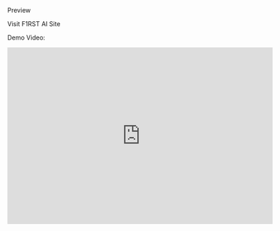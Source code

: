 Preview

Visit F1RST AI Site

Demo Video:

<iframe width="600" height="400" src="https://www.youtube.com/embed/video-id" frameborder="0" allowfullscreen></iframe>



